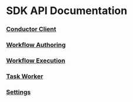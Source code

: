 # SDK API Documentation

### [Conductor Client](client.md)

### [Workflow Authoring](workflow.md)

### [Workflow Execution](executor.md)

### [Task Worker](worker.md)

### [Settings](settings.md)


